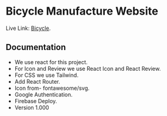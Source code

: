 # Bicycle Manufacture Website

Live Link: [Bicycle](https://bicycle-parts-83ec4.web.app/).

## Documentation

* We use react for this project.
* For Icon and Review we use React Icon and React Review.
* For CSS we use Tailwind.
* Add React Router.
* Icon from- fontawesome/svg.
* Google Authentication.
* Firebase Deploy.
* Version 1.000